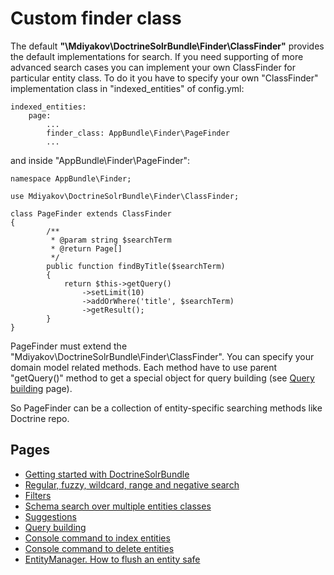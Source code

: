
# Custom finder class

The default **"\Mdiyakov\DoctrineSolrBundle\Finder\ClassFinder"** provides the default implementations for search. If you need supporting of more advanced search cases you can implement your own ClassFinder for particular entity class. To do it you have to specify your own "ClassFinder" implementation class in "indexed_entities" of config.yml:
```
indexed_entities:
    page:        
        ...
        finder_class: AppBundle\Finder\PageFinder
        ...
```
and inside "AppBundle\Finder\PageFinder":
```
namespace AppBundle\Finder;

use Mdiyakov\DoctrineSolrBundle\Finder\ClassFinder;

class PageFinder extends ClassFinder
{
        /**
         * @param string $searchTerm
         * @return Page[]
         */
        public function findByTitle($searchTerm)
        {
            return $this->getQuery()
                ->setLimit(10)
                ->addOrWhere('title', $searchTerm)
                ->getResult();
        }
}
```
PageFinder must extend the "Mdiyakov\DoctrineSolrBundle\Finder\ClassFinder". You can specify your domain model related methods. Each method have to use parent "getQuery()" method to get a special object for query building (see [Query building](query_building.md) page). 

So PageFinder can be a collection of entity-specific searching methods like Doctrine repo. 

## Pages
* [Getting started with DoctrineSolrBundle](getting_started.md)
* [ Regular, fuzzy, wildcard, range and negative search](fuzzy_wildcard_range_negative_search.md) 
* [ Filters ](filters.md)
* [Schema search over multiple entities classes](schema_search.md)
* [Suggestions](suggestions.md)
* [Query building](query_building.md)
* [Console command to index entities](console.md)
* [Console command to delete entities ](console_delete.md)
* [EntityManager. How to flush an entity safe ](entity_manager.md)